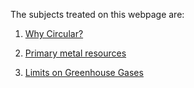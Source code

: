 The subjects treated on this webpage are:

 1. [Why Circular?](https://njeapp2.github.io/RWE-Track/1_Page)
 
 2. [Primary metal resources](https://njeapp2.github.io/RWE-Track/2_Page)

 3. [Limits on Greenhouse Gases](https://njeapp2.github.io/RWE-Track/3_Page)
    


